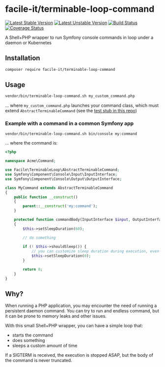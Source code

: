 # facile-it/terminable-loop-command

[![Latest Stable Version](https://poser.pugx.org/facile-it/terminable-loop-command/version)](https://packagist.org/packages/facile-it/terminable-loop-command)
[![Latest Unstable Version](https://poser.pugx.org/facile-it/terminable-loop-command/v/unstable)](//packagist.org/packages/facile-it/terminable-loop-command)
[![Build Status](https://travis-ci.org/facile-it/terminable-loop-command.svg?branch=master)](https://travis-ci.org/facile-it/terminable-loop-command)
[![Coverage Status](https://coveralls.io/repos/github/facile-it/terminable-loop-command/badge.svg?branch=master)](https://coveralls.io/github/facile-it/terminable-loop-command?branch=master)

A Shell+PHP wrapper to run Symfony console commands in loop under a daemon or Kubernetes

## Installation
```bash
composer require facile-it/terminable-loop-command
```

## Usage
```bash
vendor/bin/terminable-loop-command.sh my_custom_command.php
```
... where `my_custom_command.php` launches your command class, which must extend `AbstractTerminableCommand` (see the [test stub in this repo](https://github.com/facile-it/terminable-loop-command/blob/master/tests/Stub/StubTerminableCommand.php)) 

### Example with a command in a common Symfony app 

```bash
vendor/bin/terminable-loop-command.sh bin/console my:command
```
... where the command is:
```php
<?php

namespace Acme\Command;

use Facile\TerminableLoop\AbstractTerminableCommand;
use Symfony\Component\Console\Input\InputInterface;
use Symfony\Component\Console\Output\OutputInterface;

class MyCommand extends AbstractTerminableCommand
{
    public function __construct()
    {
        parent::__construct('my:command');
    }

    protected function commandBody(InputInterface $input, OutputInterface $output): int
    {
        $this->setSleepDuration(60);

        // do something
        
        if (! $this->shouldSleep()) {
            // you can customize sleep duration during execution, even conditionally
            $this->setSleepDuration(0); 
        }

        return 0;
    }
}
```

## Why?
When running a PHP application, you may encounter the need of running a persistent daemon command. You can try to run and endless command, but it can be prone to memory leaks and other issues.

With this small Shell+PHP wrapper, you can have a simple loop that:

 - starts the command
 - does something 
 - sleeps a custom amount of time

If a SIGTERM is received, the execution is stopped ASAP, but the body of the command is never truncated.
